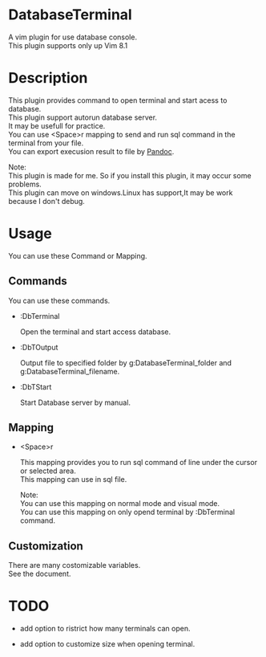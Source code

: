 # DatabaseTerminal

A vim plugin for use database console.  
This plugin supports only up Vim 8.1  

# Description

This plugin provides command to open terminal and start acess to database.  
This plugin support autorun database server.  
It may be usefull for practice.  
You can use \<Space>r mapping to send and run sql command in the terminal from your file.  
You can export execusion result to file by [Pandoc](https://pandoc.org/).  

Note:  
This plugin is made for me. So if you install this plugin, it may occur some problems.  
This plugin can move on windows.Linux has support,It may be work because I don't debug.  

# Usage

You can use these Command or Mapping.  

## Commands

You can use these commands.  

+ :DbTerminal

    Open the terminal and start access database.  

+ :DbTOutput

    Output file to specified folder by g:DatabaseTerminal_folder and g:DatabaseTerminal_filename.  

+ :DbTStart

    Start Database server by manual.  

## Mapping

+ \<Space>r

    This mapping provides you to run sql command of line under the cursor or selected area.  
    This mapping can use in sql file.

    Note:  
    You can use this mapping on normal mode and visual mode.  
    You can use this mapping on only opend terminal by :DbTerminal command.  

## Customization

There are many costomizable variables.  
See the document.  

# TODO

+ add option to ristrict how many terminals can open.

+ add option to customize size when opening terminal.


